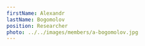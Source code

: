 ```yaml
---
firstName: Alexandr
lastName: Bogomolov
position: Researcher
photo: ../../images/members/a-bogomolov.jpg
---
```


